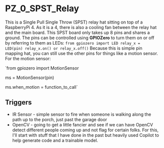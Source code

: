 # PZ_0_SPST_Relay
This is a Single Pull Single Throw (SPST) relay hat sitting on top of a RaspberryPi 4.  As it is a 4, there is also a cooling fan between the relay hat and the main board.  This SPST board only takes up 8 pins and shares a ground.  The pins can be controlled using **GPIOZero** to turn them on or off by referring to them as LEDs:
`from gpiozero import LED
 relay_x = LED(pin)
 relay_x.on() or relay_x.off()`
Because this is simple pin mapping hat, you can still use the other pins for things like a motion sensor.  For the motion sensor:

`from gpiozero import MotionSensor

 ms = MotionSensor(pin)

 ms.when_motion = function_to_call`

## Triggers
- IR Sensor - simple sensor to fire when someone is walking along the path up to the porch, just past the garage door
- OpenCV - going to get a little fancier and see if we can have OpenCV detect different people coming up and not flag for certain folks. For this, I'll start with stuff that I have done in the past but heavily used Copilot to help generate code and a trainable model.
